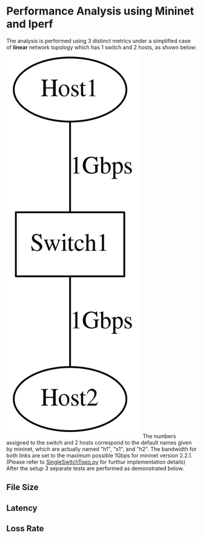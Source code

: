 # Performance Analysis using Mininet and Iperf
The analysis is performed using 3 distinct metrics under a simplified case of
**linear** network topology which has 1 switch and 2 hosts, as shown below:
![topo](./SingleSwitchTopo.png)
The numbers assigned to the switch and 2 hosts correspond to the default names
given by mininet, which are actually named "h1", "s1", and "h2".
The bandwidth for both links are set to the maximum possible 1Gbps for mininet
version 2.2.1.
(Please refer to [SingleSwitchTopo.py](./SingleSwitchTopo.py) for furthur
 implementation details)  
After the setup 3 separate tests are performed as demonstrated below.
## File Size
## Latency
## Loss Rate
